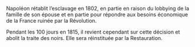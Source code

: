 Napoléon rétablit l’esclavage en 1802, en partie en raison du lobbying de la famille de son épouse et en partie pour répondre aux besoins économique de la France ruinée par la Révolution.

Pendant les 100 jours en 1815, il revient cependant sur cette décision et abolit la traite des noirs. Elle sera réinstituée par la Restauration.